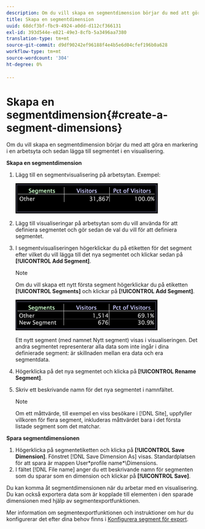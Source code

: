 ```yaml
---
description: Om du vill skapa en segmentdimension börjar du med att göra en markering i en arbetsyta och sedan lägga till segmentet i en visualisering.
title: Skapa en segmentdimension
uuid: 68dcf3bf-fbc9-4924-a0dd-d112cf366131
exl-id: 393d544e-e821-49e3-8cfb-5a3496aa7380
translation-type: tm+mt
source-git-commit: d9df90242ef96188f4e4b5e6d04cfef196b0a628
workflow-type: tm+mt
source-wordcount: '304'
ht-degree: 0%

---
```


# Skapa en segmentdimension{#create-a-segment-dimensions}

Om du vill skapa en segmentdimension börjar du med att göra en markering i en arbetsyta och sedan lägga till segmentet i en visualisering.

**Skapa en segmentdimension**

1. Lägg till en segmentvisualisering på arbetsytan. Exempel:

   ![](assets/vis_Segment.png)

1. Lägg till visualiseringar på arbetsytan som du vill använda för att definiera segmentet och gör sedan de val du vill för att definiera segmentet.
1. I segmentvisualiseringen högerklickar du på etiketten för det segment efter vilket du vill lägga till det nya segmentet och klickar sedan på **[!UICONTROL Add Segment]**.

   >[!NOTE]
   >
   >Om du vill skapa ett nytt första segment högerklickar du på etiketten **[!UICONTROL Segments]** och klickar på **[!UICONTROL Add Segment]**.

   ![](assets/vis_SegmentNew.png)

   Ett nytt segment (med namnet Nytt segment) visas i visualiseringen. Det andra segmentet representerar alla data som inte ingår i dina definierade segment: är skillnaden mellan era data och era segmentdata.

1. Högerklicka på det nya segmentet och klicka på **[!UICONTROL Rename Segment]**.
1. Skriv ett beskrivande namn för det nya segmentet i namnfältet.

   >[!NOTE]
   >
   >Om ett måttvärde, till exempel en viss besökare i [!DNL Site], uppfyller villkoren för flera segment, inkluderas måttvärdet bara i det första listade segment som det matchar.

**Spara segmentdimensionen**

1. Högerklicka på segmentetiketten och klicka på **[!UICONTROL Save Dimension]**. Fönstret [!DNL Save Dimension As] visas. Standardplatsen för att spara är mappen User\*profile name*\Dimensions.
1. I fältet [!DNL File name] anger du ett beskrivande namn för segmenten som du sparar som en dimension och klickar på **[!UICONTROL Save]**.

Du kan komma åt segmentdimensionen när du arbetar med en visualisering. Du kan också exportera data som är kopplade till elementen i den sparade dimensionen med hjälp av segmentexportfunktionen.

Mer information om segmentexportfunktionen och instruktioner om hur du konfigurerar det efter dina behov finns i [Konfigurera segment för export](../../../../home/c-get-started/c-exp-data-seg-exp/t-config-sgts-expt.md#task-8857f221fa66463990ec9b60db6db372).

